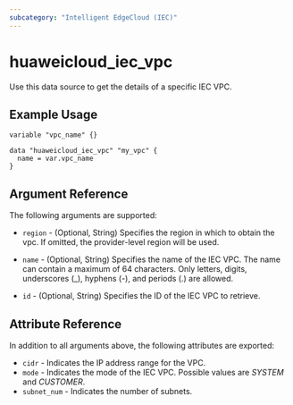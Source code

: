 ```yaml
---
subcategory: "Intelligent EdgeCloud (IEC)"
---
```


# huaweicloud_iec_vpc

Use this data source to get the details of a specific IEC VPC.

## Example Usage

```hcl
variable "vpc_name" {}

data "huaweicloud_iec_vpc" "my_vpc" {
  name = var.vpc_name
}
```

## Argument Reference

The following arguments are supported:

* `region` - (Optional, String) Specifies the region in which to obtain the vpc. If omitted, the provider-level region
  will be used.

* `name` - (Optional, String) Specifies the name of the IEC VPC. The name can contain a maximum of 64 characters. Only
  letters, digits, underscores (_), hyphens (-), and periods (.) are allowed.

* `id` - (Optional, String) Specifies the ID of the IEC VPC to retrieve.

## Attribute Reference

In addition to all arguments above, the following attributes are exported:

* `cidr` - Indicates the IP address range for the VPC.
* `mode` - Indicates the mode of the IEC VPC. Possible values are *SYSTEM* and *CUSTOMER*.
* `subnet_num` - Indicates the number of subnets.
